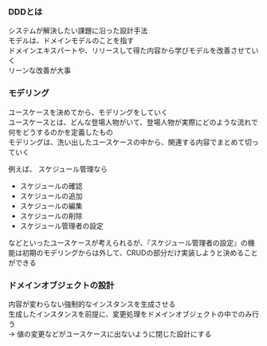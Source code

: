 ### DDDとは
システムが解決したい課題に沿った設計手法  
モデルは、ドメインモデルのことを指す  
ドメインエキスパートや、リリースして得た内容から学びモデルを改善させていく  
リーンな改善が大事  

### モデリング
ユースケースを決めてから、モデリングをしていく  
ユースケースとは、どんな登場人物がいて、登場人物が実際にどのような流れで何をどうするのかを定義したもの  
モデリングは、洗い出したユースケースの中から、関連する内容でまとめて切っていく  

例えば、
スケジュール管理なら
- スケジュールの確認
- スケジュールの追加
- スケジュールの編集
- スケジュールの削除
- スケジュール管理者の設定

などといったユースケースが考えられるが、『スケジュール管理者の設定』の機能は初期のモデリングからは外して、CRUDの部分だけ実装しようと決めることができる

### ドメインオブジェクトの設計
内容が変わらない強制的なインスタンスを生成させる  
生成したインスタンスを前提に、変更処理をドメインオブジェクトの中でのみ行う  
→ 値の変更などがユースケースに出ないように閉じた設計にする　　